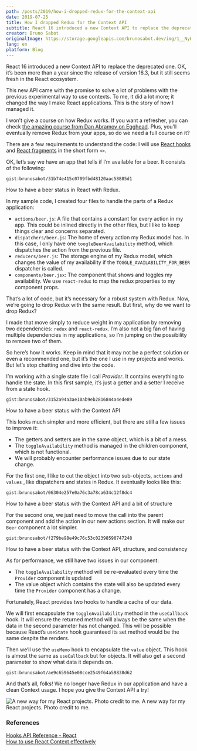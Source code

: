 ```yaml
---
path: /posts/2019/how-i-dropped-redux-for-the-context-api
date: 2019-07-25
title: How I dropped Redux for the Context API
subtitle: React 16 introduced a new Context API to replace the deprecated one… Here is my way to replace Redux with this new API.
creator: Bruno Sabot
originalImage: https://storage.googleapis.com/brunosabot.dev/img/1__NyHpepOw2vFFKVFdeRvzWg.png
lang: en
platform: Blog
---
```


React 16 introduced a new Context API to replace the deprecated one. OK, it’s been more than a year since the release of version 16.3, but it still seems fresh in the React ecosystem.

This new API came with the promise to solve a lot of problems with the previous experimental way to use contexts. To me, it did a lot more; it changed the way I make React applications. This is the story of how I managed it.

I won’t give a course on how Redux works. If you want a refresher, you can check [the amazing course from Dan Abramov on Egghead](https://egghead.io/courses/getting-started-with-redux). Plus, you’ll eventually remove Redux from your apps, so do we need a full course on it?

There are a few requirements to understand the code: I will use [React hooks](https://en.reactjs.org/docs/hooks-intro.html) and [React fragments](https://en.reactjs.org/docs/fragments.html) in the short form `<>`.

OK, let’s say we have an app that tells if I’m available for a beer. It consists of the following:

`gist:brunosabot/31b74e415c0709fbd48120aac58885d1`

<figcaption>How to have a beer status in React with Redux.</figcaption>

In my sample code, I created four files to handle the parts of a Redux application:

- `actions/beer.js`: A file that contains a constant for every action in my app. This could be inlined directly in the other files, but I like to keep things clear and concerns separated.
- `dispatchers/beer.js`: The home of every action my Redux model has. In this case, I only have one `toogleBeerAvailability` method, which dispatches the action from the previous file.
- `reducers/beer.js`: The storage engine of my Redux model, which changes the value of my availability if the `TOGGLE_AVAILABILITY_FOR_BEER` dispatcher is called.
- `components/beer.jsx`: The component that shows and toggles my availability. We use `react-redux` to map the redux properties to my component props.

That’s a lot of code, but it’s necessary for a robust system with Redux. Now, we’re going to drop Redux with the same result. But first, why do we want to drop Redux?

I made that move simply to reduce weight in my application by removing two dependencies: `redux` and `react-redux`. I’m also not a big fan of having multiple dependencies in my applications, so I’m jumping on the possibility to remove two of them.

So here’s how it works. Keep in mind that it may not be a perfect solution or even a recommended one, but it’s the one I use in my projects and works. But let’s stop chatting and dive into the code.

I’m working with a single state file I call _Provider_. It contains everything to handle the state. In this first sample, it’s just a getter and a setter I receive from a state hook.

`gist:brunosabot/3152a94a3ae10ab9eb2816844a4ede89`

<figcaption>How to have a beer status with the Context API</figcaption>

This looks much simpler and more efficient, but there are still a few issues to improve it:

- The getters and setters are in the same object, which is a bit of a mess.
- The `toggleAvailability` method is managed in the children component, which is not functional.
- We will probably encounter performance issues due to our state change.

For the first one, I like to cut the object into two sub-objects, `actions` and `values` , like dispatchers and states in Redux. It eventually looks like this:

`gist:brunosabot/06304e257e0a76c3a78ca634c12f8dc4`

<figcaption>How to have a beer status with the Context API and a bit of structure</figcaption>

For the second one, we just need to move the call into the parent component and add the action in our new actions section. It will make our `Beer` component a lot simpler.

`gist:brunosabot/f279be98e49c76c53c02398590747248`

<figcaption>How to have a beer status with the Context API, structure, and consistency</figcaption>

As for performance, we still have two issues in our component:

- The `toggleAvailability` method will be re-evaluated every time the `Provider` component is updated
- The value object which contains the state will also be updated every time the `Provider` component has a change.

Fortunately, React provides two hooks to handle a cache of our data.

We will first encapsulate the `toggleAvailability` method in the `useCallback` hook. It will ensure the returned method will always be the same when the data in the second parameter has not changed. This will be possible because React’s `useState` hook guaranteed its set method would be the same despite the renders.

Then we’ll use the `useMemo` hook to encapsulate the `value` object. This hook is almost the same as `useCallback` but for objects. It will also get a second parameter to show what data it depends on.

`gist:brunosabot/ae9c659645e08cce2549f64a59838d62`

And that’s all, folks! We no longer have Redux in our application and have a clean Context usage. I hope you give the Context API a try!

![A new way for my React projects. Photo credit to me.](https://storage.googleapis.com/brunosabot.dev/img/1__ucBcf14roFs8__c4Nc9Dp9Q.jpeg)
A new way for my React projects. Photo credit to me.

### **References**

<footer>
  <section><a href="https://en.reactjs.org/docs/hooks-reference.html">Hooks API Reference - React</a></section>
  <section><a href="https://kentcdodds.com/blog/how-to-use-react-context-effectively">How to use React Context effectively</a></section>
</footer>
